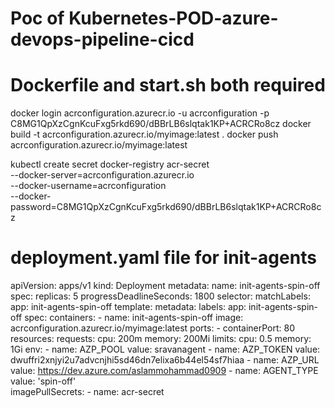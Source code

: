 # Poc of Kubernetes-POD-azure-devops-pipeline-cicd

# Dockerfile and start.sh both required

docker login acrconfiguration.azurecr.io -u acrconfiguration -p C8MG1QpXzCgnKcuFxg5rkd690/dBBrLB6slqtak1KP+ACRCRo8cz
docker build -t acrconfiguration.azurecr.io/myimage:latest .
docker push acrconfiguration.azurecr.io/myimage:latest

kubectl create secret docker-registry acr-secret \
  --docker-server=acrconfiguration.azurecr.io \
  --docker-username=acrconfiguration \
  --docker-password=C8MG1QpXzCgnKcuFxg5rkd690/dBBrLB6slqtak1KP+ACRCRo8cz

# deployment.yaml file for init-agents 
apiVersion: apps/v1
kind: Deployment
metadata:
  name: init-agents-spin-off
spec:
  replicas: 5
  progressDeadlineSeconds: 1800
  selector:
    matchLabels:
      app: init-agents-spin-off
  template:
    metadata:
      labels:
        app: init-agents-spin-off
    spec:
      containers:
        - name: init-agents-spin-off
          image: acrconfiguration.azurecr.io/myimage:latest
          ports:
          - containerPort: 80
          resources:
            requests:
              cpu: 200m
              memory: 200Mi
            limits:
              cpu: 0.5
              memory: 1Gi
          env:
            - name: AZP_POOL
              value: sravanagent
            - name: AZP_TOKEN
              value: dwuffri2xnjyi2u7advcnjhi5sd46dn7elixa6b44el54sf7hiaa
            - name: AZP_URL
              value: https://dev.azure.com/aslammohammad0909
            - name: AGENT_TYPE
              value: 'spin-off'    
      imagePullSecrets:
        - name: acr-secret

